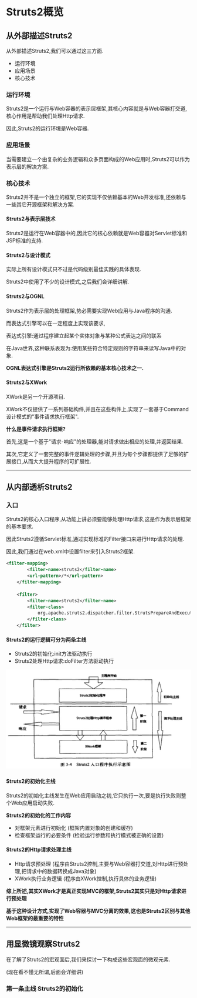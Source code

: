 # Struts2概览

## 从外部描述Struts2

从外部描述Struts2,我们可以通过这三方面.

- 运行环境
- 应用场景
- 核心技术

### 运行环境

Struts2是一个运行与Web容器的表示层框架,其核心内容就是与Web容器打交道,核心作用是帮助我们处理Http请求.

因此,Struts2的运行环境是Web容器.

### 应用场景

当需要建立一个由复杂的业务逻辑和众多页面构成的Web应用时,Struts2可以作为表示层的解决方案.

### 核心技术

Struts2并不是一个独立的框架,它的实现不仅依赖基本的Web开发标准,还依赖与一些其它开源框架和解决方案.

#### Struts2与表示层技术

Struts2是运行在Web容器中的,因此它的核心依赖就是Web容器对Servlet标准和JSP标准的支持.

#### Struts2与设计模式

实际上所有设计模式只不过是代码级别最佳实践的具体表现.

Struts2中使用了不少的设计模式,之后我们会详细讲解.

#### Struts2与OGNL

Struts2作为表示层的处理框架,势必需要实现Web应用与Java程序的沟通.

而表达式引擎可以在一定程度上实现该要求,

表达式引擎:通过程序建立起某个实体对象与某种公式表达之间的联系

在Java世界,这种联系表现为:使用某些符合特定规则的字符串来读写Java中的对象.

**OGNL表达式引擎是Struts2运行所依赖的基本核心技术之一.**

#### Struts2与XWork

XWork是另一个开源项目.

XWork不仅提供了一系列基础构件,并且在这些构件上,实现了一套基于Command设计模式的"事件请求执行框架".

**什么是事件请求执行框架?**

首先,这是一个基于"请求-响应"的处理器,能对请求做出相应的处理,并返回结果.

其次,它定义了一套完整的事件逻辑处理的步骤,并且为每个步骤都提供了足够的扩展接口,从而大大提升程序的可扩展性.

---

## 从内部透析Struts2

### 入口

Struts2的核心入口程序,从功能上讲必须要能够处理Http请求,这是作为表示层框架的基本要求.

因此Struts2遵循Servlet标准,通过实现标准的Filter接口来进行Http请求的处理.

因此,我们通过在web.xml中设置filter来引入Struts2框架.

```xml
<filter-mapping>
        <filter-name>struts2</filter-name>
        <url-pattern>/*</url-pattern>
    </filter-mapping>

    <filter>
        <filter-name>struts2</filter-name>
        <filter-class>
            org.apache.struts2.dispatcher.filter.StrutsPrepareAndExecuteFilter
        </filter-class>
    </filter>
```

#### Struts2的运行逻辑可分为两条主线

- Struts2的初始化:init方法驱动执行
- Struts2处理Http请求:doFilter方法驱动执行

![](https://github.com/HuangYiCheng1997/create-picture-url/blob/master/java/CrazyJava/Struts2%E7%9A%84%E8%BF%90%E8%A1%8C%E9%80%BB%E8%BE%91.png?raw=true)

#### Struts2的初始化主线

Struts2的初始化主线发生在Web应用启动之初,它只执行一次,要是执行失败则整个Web应用启动失败.

**Struts2的初始化的工作内容**

- 对框架元素进行初始化  (框架内置对象的创建和缓存)
- 检查框架运行的必要条件 (检验运行参数和执行模式被正确的设置)

#### Struts2的Http请求处理主线

- Http请求预处理 (程序由Struts2控制,主要与Web容器打交道,对Http进行预处理,把请求中的数据转换成Java对象)
- XWork执行业务逻辑 (程序由XWork控制,执行具体的业务逻辑)

**综上所述,其实XWork才是真正实现MVC的框架,Struts2其实只是对Http请求进行预处理**

**基于这种设计方式,实现了Web容器与MVC分离的效果,这也是Struts2区别与其他Web框架的最重要的特性**

----

## 用显微镜观察Struts2

在了解了Struts2的宏观面后,我们来探讨一下构成这些宏观面的微观元素.

(现在看不懂无所谓,后面会详细讲)

### 第一条主线 Struts2的初始化

